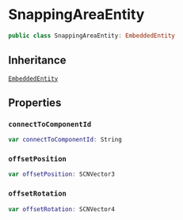# SnappingAreaEntity

``` swift
public class SnappingAreaEntity: EmbeddedEntity
```

## Inheritance

[`EmbeddedEntity`](EmbeddedEntity)

## Properties

### `connectToComponentId`

``` swift
var connectToComponentId: String
```

### `offsetPosition`

``` swift
var offsetPosition: SCNVector3
```

### `offsetRotation`

``` swift
var offsetRotation: SCNVector4
```
